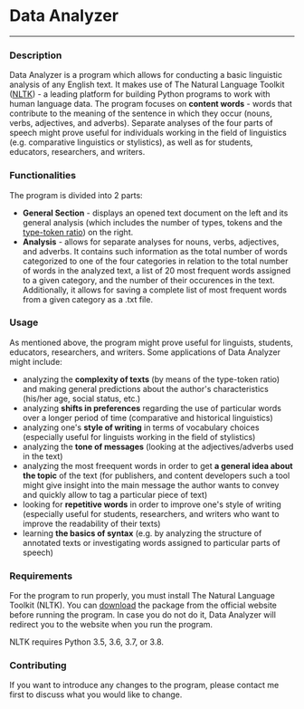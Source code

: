 # Data Analyzer
----------------------------


### Description


Data Analyzer is a program which allows for conducting a basic linguistic analysis of any English text. It makes use of The Natural Language Toolkit ([NLTK](https://www.nltk.org/)) -  a leading platform for building Python programs to work with human language data. The program focuses on **content words** - words that contribute to the meaning of the sentence in which they occur (nouns, verbs, adjectives, and adverbs). Separate analyses of the four parts of speech might prove useful for individuals working in the field of linguistics (e.g. comparative linguistics or stylistics), as well as for students, educators, researchers, and writers.

### Functionalities
The program is divided into 2 parts:

 - **General Section** - displays an opened text document on the left and its general analysis (which includes the number of types, tokens and the [type-token ratio](https://carla.umn.edu/learnerlanguage/spn/comp/activity4.html#:~:text=A%20type-token%20ratio%20%28TTR,a%20given%20segment%20of%20language.)) on the right.
 - **Analysis** - allows for separate analyses for nouns, verbs, adjectives, and adverbs. It contains such information as the total number of words categorized to one of the four categories in relation to the total number of words in the analyzed text, a list of 20 most frequent words assigned to a given category, and the number of their occurences in the text. Additionally, it allows for saving a complete list of most frequent words from a given category as a .txt file.

### Usage

As mentioned above, the program might prove useful for linguists, students, educators, researchers, and writers. Some applications of Data Analyzer might include:

 - analyzing the **complexity of texts** (by means of the type-token ratio) and making general predictions about the author's characteristics (his/her age, social status, etc.)
 - analyzing **shifts in preferences** regarding the use of particular words over a longer period of time (comparative and historical linguistics)
 - analyzing one's **style of writing** in terms of vocabulary choices (especially useful for linguists working in the field of stylistics)
 - analyzing the **tone of messages** (looking at the adjectives/adverbs used in the text)
 -  analyzing the most freequent words in order to get **a general idea about the topic** of the text (for  publishers, and content developers such a tool might give insight into the main message the author wants to convey and quickly allow to tag a particular piece of text)
 - looking for **repetitive words** in order to improve one's style of writing (especially useful for students, researchers, and writers who want to improve the readability of their texts)
 - learning **the basics of syntax** (e.g. by analyzing the structure of annotated texts or investigating words assigned to particular parts of speech)
 
### Requirements
For the program to run properly, you must install The Natural Language Toolkit (NLTK). You can [download](https://www.nltk.org/install.html) the package from the official website before running the program. In case you do not do it, Data Analyzer will redirect you to the website when you run the program. 

NLTK requires Python 3.5, 3.6, 3.7, or 3.8.

### Contributing

If you want to introduce any changes to the program, please contact me first to discuss what you would like to change. 
